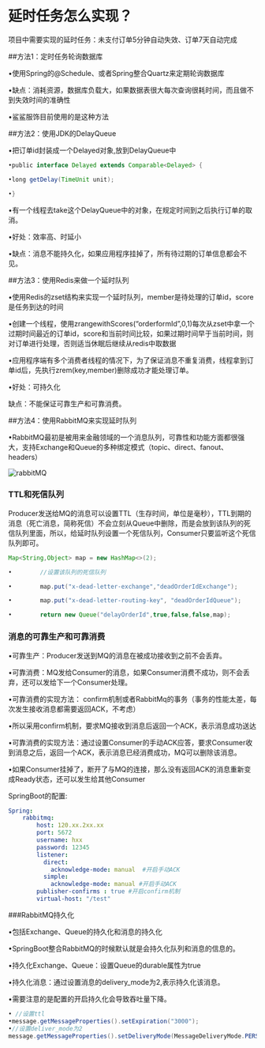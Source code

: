 # 延时任务怎么实现？

项目中需要实现的延时任务：未支付订单5分钟自动失效、订单7天自动完成

##方法1：定时任务轮询数据库

•使用Spring的@Schedule、或者Spring整合Quartz来定期轮询数据库

•缺点：消耗资源，数据库负载大，如果数据表很大每次查询很耗时间，而且做不到失效时间的准确性

•鲨鲨服饰目前使用的是这种方法

##方法2：使用JDK的DelayQueue

•把订单id封装成一个Delayed对象,放到DelayQueue中

```java
•public interface Delayed extends Comparable<Delayed> {

•long getDelay(TimeUnit unit);

•}

```

•有一个线程去take这个DelayQueue中的对象，在规定时间到之后执行订单的取消。

•好处：效率高、时延小

•缺点：消息不能持久化，如果应用程序挂掉了，所有待过期的订单信息都会不见。

##方法3：使用Redis来做一个延时队列

•使用Redis的zset结构来实现一个延时队列，member是待处理的订单id，score是任务到达的时间

•创建一个线程，使用zrangewithScores(“orderformId”,0,1)每次从zset中拿一个过期时间最近的订单id，score和当前时间比较，如果过期时间早于当前时间，则对订单进行处理，否则适当休眠后继续从redis中取数据

•应用程序端有多个消费者线程的情况下，为了保证消息不重复消费，线程拿到订单id后，先执行zrem(key,member)删除成功才能处理订单。

•好处：可持久化

缺点：不能保证可靠生产和可靠消费。

##方法4：使用RabbitMQ来实现延时队列

•RabbitMQ最初是被用来金融领域的一个消息队列，可靠性和功能方面都很强大，支持Exchange和Queue的多种绑定模式（topic、direct、fanout、headers）

![rabbitMQ](https://3116004636-1256103796.cos.ap-guangzhou.myqcloud.com/rabbitMQ.png)

### TTL和死信队列

Producer发送给MQ的消息可以设置TTL（生存时间，单位是毫秒），TTL到期的消息（死亡消息，简称死信）不会立刻从Queue中删除，而是会放到该队列的死信队列里面，所以，给延时队列设置一个死信队列，Consumer只要监听这个死信队列即可。

```java
Map<String,Object> map = new HashMap<>(2);

•        //设置该队列的死信队列

•        map.put("x-dead-letter-exchange","deadOrderIdExchange");

•        map.put("x-dead-letter-routing-key", "deadOrderIdQueue");

•        return new Queue("delayOrderId",true,false,false,map);

```

### 消息的可靠生产和可靠消费

•可靠生产：Producer发送到MQ的消息在被成功接收到之前不会丢弃。

•可靠消费：MQ发给Consumer的消息，如果Consumer消费不成功，则不会丢弃，还可以发给下一个Consumer处理。

•可靠消费的实现方法： confirm机制或者RabbitMq的事务（事务的性能太差，每次发生接收消息都需要返回ACK，不考虑）

•所以采用confirm机制，要求MQ接收到消息后返回一个ACK，表示消息成功送达

•可靠消费的实现方法：通过设置Consumer的手动ACK应答，要求Consumer收到消息之后，返回一个ACK，表示消息已经消费成功，MQ可以删除该消息。

•如果Consumer挂掉了，断开了与MQ的连接，那么没有返回ACK的消息重新变成Ready状态，还可以发生给其他Consumer

SpringBoot的配置:

```yml
Spring:
    rabbitmq:
        host: 120.xx.2xx.xx
        port: 5672
        username: hxx
        password: 12345
        listener:
          direct:
            acknowledge-mode: manual  #开启手动ACK
          simple:
            acknowledge-mode: manual #开启手动ACK
        publisher-confirms : true #开启confirm机制
        virtual-host: "/test"

```

###RabbitMQ持久化

•包括Exchange、Queue的持久化和消息的持久化

•SpringBoot整合RabbitMQ的时候默认就是会持久化队列和消息的信息的。

•持久化Exchange、Queue：设置Queue的durable属性为true

•持久化消息：通过设置消息的delivery_mode为2,表示持久化该消息。

•需要注意的是配置的开启持久化会导致吞吐量下降。

```java
• //设置ttl
•message.getMessageProperties().setExpiration("3000");
•//设置deliver_mode为2
message.getMessageProperties().setDeliveryMode(MessageDeliveryMode.PERSISTENT);   

```



​              
